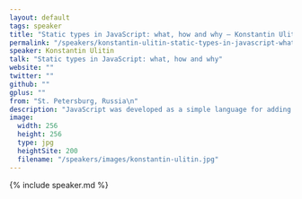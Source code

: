 ```yaml
---
layout: default
tags: speaker
title: "Static types in JavaScript: what, how and why – Konstantin Ulitin"
permalink: "/speakers/konstantin-ulitin-static-types-in-javascript-what-how-and-why.html"
speaker: Konstantin Ulitin
talk: "Static types in JavaScript: what, how and why"
website: ""
twitter: ""
github: ""
gplus: ""
from: "St. Petersburg, Russia\n"
description: "JavaScript was developed as a simple language for adding dynamic effects to one-paged sites. With the emerging complexity of contemporary web applications, non-strictness of JavaScript becomes problematic. The Web development community has created a number of technologies to statically check the correctness of JavaScript code, however, there’s a limit to what those tools can infer from the code, and their efficiency can be greatly improved by adding type annotations to your code, either through JSDoc or by using a language that compiles to JavaScript and supports optional typing.\n\nIn my presentation I’ll give some examples showing which errors can be prevented using these tools. Also I’ll show how a modern JavaScript IDE can improve your coding experience when it has some information about types."
image: 
  width: 256
  height: 256
  type: jpg
  heightSite: 200
  filename: "/speakers/images/konstantin-ulitin.jpg"
---
```


{% include speaker.md %}
